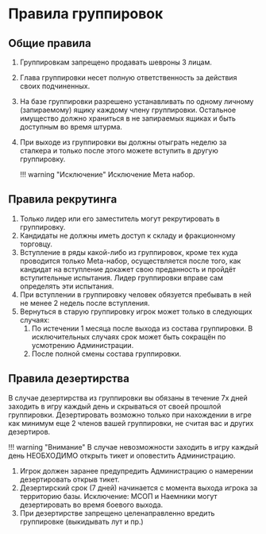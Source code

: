 #  Правила группировок

## Общие правила

1. Группировкам запрещено продавать шевроны 3 лицам.
2. Глава группировки несет полную ответственность за действия своих подчиненных.
3. На базе группировки разрешено устанавливать по одному личному (запираемому) ящику каждому члену группировки. Остальное имущество должно храниться в не запираемых ящиках и быть доступным во время штурма.
4. При выходе из группировки вы должны отыграть неделю за сталкера и только после этого можете вступить в другую группировку.

    !!! warning "Исключение"
        Исключение Мета набор.

## Правила рекрутинга

1. Только лидер или его заместитель могут рекрутировать в группировку.
2. Кандидаты не должны иметь доступ к складу и фракционному торговцу.
3. Вступление в ряды какой-либо из группировок, кроме тех куда проводится только Meta-набор, осуществляется после того, как кандидат на вступление докажет свою преданность и пройдёт вступительные испытания. Лидер группировки вправе сам определять эти испытания.
4. При вступлении в группировку человек обязуется пребывать в ней не менее 2 недель после вступления.
5. Вернуться в старую группировку игрок может только в следующих случаях:
    1. По истечении 1 месяца после выхода из состава группировки. В исключительных случаях срок может быть сокращён по усмотрению Администрации.
    2. После полной смены состава группировки.

## Правила дезертирства

В случае дезертирства из группировки вы обязаны в течение 7х дней заходить в игру каждый день и скрываться от своей прошлой группировки. Дезертировать возможно только при нахождении в игре как минимум еще 2 членов вашей группировки, не считая вас и других дезертиров.

!!! warning "Внимание"
    В случае невозможности заходить в игру каждый день НЕОБХОДИМО открыть тикет и оповестить Администрацию.

1. Игрок должен заранее предупредить Администрацию о намерении дезертировать открыв тикет.
2. Дезертирский срок (7 дней) начинается с момента выхода игрока за территорию базы. Исключение: МСОП и Наемники могут дезертировать во время боевого выхода.
3. При дезертирстве запрещено целенаправленно вредить группировке (выкидывать лут и пр.)
